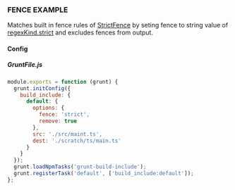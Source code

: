 ### FENCE EXAMPLE

Matches built in fence rules of [StrictFence](/grunt-build-include/classes/fences.strictfence.html)
by seting fence to string value of [regexKind.strict](/grunt-build-include/enums/enums.fencekind.html#strict) and excludes fences from output.

#### Config

##### GruntFile.js

```js
module.exports = function (grunt) {
  grunt.initConfig({
    build_include: {
      default: {
        options: {
          fence: 'strict',
          remove: true
        },
        src: './src/maint.ts',
        dest: './scratch/ts/main.ts'
      }
    }
  });
  grunt.loadNpmTasks('grunt-build-include');
  grunt.registerTask('default', ['build_include:default']);
};
```